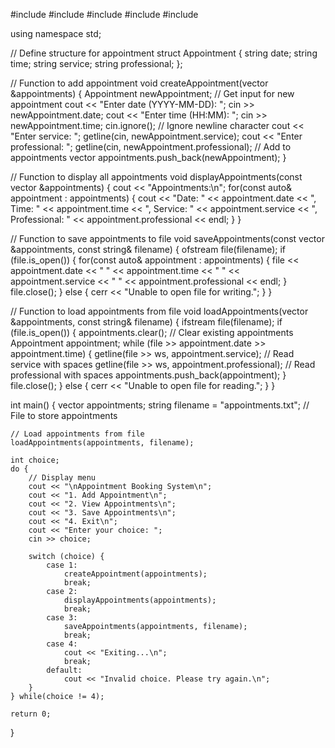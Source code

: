 
#include <iostream>
#include <fstream>
#include <vector>
#include <string>
#include <ctime>

using namespace std;

// Define structure for appointment
struct Appointment {
    string date;
    string time;
    string service;
    string professional;
};

// Function to add appointment
void createAppointment(vector<Appointment> &appointments) {
    Appointment newAppointment;
    // Get input for new appointment
    cout << "Enter date (YYYY-MM-DD): ";
    cin >> newAppointment.date;
    cout << "Enter time (HH:MM): ";
    cin >> newAppointment.time;
    cin.ignore(); // Ignore newline character
    cout << "Enter service: ";
    getline(cin, newAppointment.service);
    cout << "Enter professional: ";
    getline(cin, newAppointment.professional);
    // Add to appointments vector
    appointments.push_back(newAppointment);
}

// Function to display all appointments
void displayAppointments(const vector<Appointment> &appointments) {
    cout << "Appointments:\n";
    for(const auto& appointment : appointments) {
        cout << "Date: " << appointment.date 
             << ", Time: " << appointment.time
             << ", Service: " << appointment.service 
             << ", Professional: " << appointment.professional << endl;
    }
}

// Function to save appointments to file
void saveAppointments(const vector<Appointment> &appointments, const string& filename) {
    ofstream file(filename);
    if (file.is_open()) {
        for(const auto& appointment : appointments) {
            file << appointment.date << " " << appointment.time << " "
                 << appointment.service << " " << appointment.professional << endl;
        }
        file.close();
    } else {
        cerr << "Unable to open file for writing.";
    }
}

// Function to load appointments from file
void loadAppointments(vector<Appointment> &appointments, const string& filename) {
    ifstream file(filename);
    if (file.is_open()) {
        appointments.clear(); // Clear existing appointments
        Appointment appointment;
        while (file >> appointment.date >> appointment.time) {
            getline(file >> ws, appointment.service); // Read service with spaces
            getline(file >> ws, appointment.professional); // Read professional with spaces
            appointments.push_back(appointment);
        }
        file.close();
    } else {
        cerr << "Unable to open file for reading.";
    }
}

int main() {
    vector<Appointment> appointments;
    string filename = "appointments.txt"; // File to store appointments

    // Load appointments from file
    loadAppointments(appointments, filename);

    int choice;
    do {
        // Display menu
        cout << "\nAppointment Booking System\n";
        cout << "1. Add Appointment\n";
        cout << "2. View Appointments\n";
        cout << "3. Save Appointments\n";
        cout << "4. Exit\n";
        cout << "Enter your choice: ";
        cin >> choice;

        switch (choice) {
            case 1:
                createAppointment(appointments);
                break;
            case 2:
                displayAppointments(appointments);
                break;
            case 3:
                saveAppointments(appointments, filename);
                break;
            case 4:
                cout << "Exiting...\n";
                break;
            default:
                cout << "Invalid choice. Please try again.\n";
        }
    } while(choice != 4);

    return 0;
}

